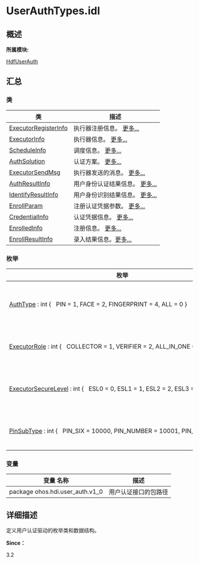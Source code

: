 # UserAuthTypes.idl


## **概述**

**所属模块:**

[HdfUserAuth](_hdf_user_auth.md)


## **汇总**


### 类

  | 类 | 描述 | 
| -------- | -------- |
| [ExecutorRegisterInfo](_executor_register_info.md) | 执行器注册信息。&nbsp;[更多...](_executor_register_info.md) | 
| [ExecutorInfo](_executor_info.md) | 执行器信息。&nbsp;[更多...](_executor_info.md) | 
| [ScheduleInfo](_schedule_info.md) | 调度信息。&nbsp;[更多...](_schedule_info.md) | 
| [AuthSolution](_auth_solution.md) | 认证方案。&nbsp;[更多...](_auth_solution.md) | 
| [ExecutorSendMsg](_executor_send_msg.md) | 执行器发送的消息。&nbsp;[更多...](_executor_send_msg.md) | 
| [AuthResultInfo](_auth_result_info.md) | 用户身份认证结果信息。&nbsp;[更多...](_auth_result_info.md) | 
| [IdentifyResultInfo](_identify_result_info.md) | 用户身份识别结果信息。&nbsp;[更多...](_identify_result_info.md) | 
| [EnrollParam](_enroll_param.md) | 注册认证凭据参数。&nbsp;[更多...](_enroll_param.md) | 
| [CredentialInfo](_credential_info.md) | 认证凭据信息。&nbsp;[更多...](_credential_info.md) | 
| [EnrolledInfo](_enrolled_info.md) | 注册信息。&nbsp;[更多...](_enrolled_info.md) | 
| [EnrollResultInfo](_enroll_resultinfo.md) | 录入结果信息。[更多...](_enroll_resultinfo.md) | 


### 枚举

  | 枚举 | 描述 | 
| -------- | -------- |
| [AuthType](_hdf_user_auth.md#authtype)&nbsp;:&nbsp;int&nbsp;{&nbsp;&nbsp;&nbsp;PIN&nbsp;=&nbsp;1,&nbsp;FACE&nbsp;=&nbsp;2,&nbsp;FINGERPRINT&nbsp;=&nbsp;4,&nbsp;ALL&nbsp;=&nbsp;0&nbsp;} | 枚举用户认证凭据类型。&nbsp;[更多...](_hdf_user_auth.md#authtype) | 
| [ExecutorRole](_hdf_user_auth.md#executorrole)&nbsp;:&nbsp;int&nbsp;{&nbsp;&nbsp;&nbsp;COLLECTOR&nbsp;=&nbsp;1,&nbsp;VERIFIER&nbsp;=&nbsp;2,&nbsp;ALL_IN_ONE&nbsp;=&nbsp;3&nbsp;} | 枚举执行器角色。&nbsp;[更多...](_hdf_user_auth.md#executorrole) | 
| [ExecutorSecureLevel](_hdf_user_auth.md#executorsecurelevel)&nbsp;:&nbsp;int&nbsp;{&nbsp;&nbsp;&nbsp;ESL0&nbsp;=&nbsp;0,&nbsp;ESL1&nbsp;=&nbsp;1,&nbsp;ESL2&nbsp;=&nbsp;2,&nbsp;ESL3&nbsp;=&nbsp;3&nbsp;} | 枚举执行器安全等级。&nbsp;[更多...](_hdf_user_auth.md#executorsecurelevel) | 
| [PinSubType](_hdf_user_auth.md#pinsubtype)&nbsp;:&nbsp;int&nbsp;{&nbsp;&nbsp;&nbsp;PIN\_SIX&nbsp;=&nbsp;10000,&nbsp;PIN\_NUMBER&nbsp;=&nbsp;10001,&nbsp;PIN\_MIX&nbsp;=&nbsp;10002&nbsp;} | 口令认证子类型。&nbsp;[更多...](_hdf_user_auth.md#pinsubtype) | 


### 变量

  | 变量&nbsp;名称 | 描述 | 
| -------- | -------- |
| package&nbsp;ohos.hdi.user_auth.v1_0 | 用户认证接口的包路径 | 


## **详细描述**

定义用户认证驱动的枚举类和数据结构。

**Since：**

3.2
